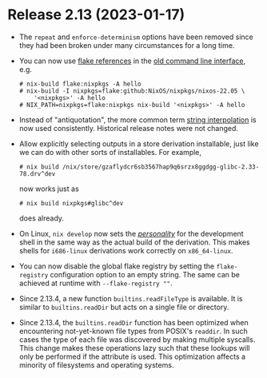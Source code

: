# Release 2.13 (2023-01-17)

* The `repeat` and `enforce-determinism` options have been removed
  since they had been broken under many circumstances for a long time.

* You can now use [flake references] in the [old command line interface], e.g.

   [flake references]: ../command-ref/new-cli/nix3-flake.md#flake-references
   [old command line interface]: ../command-ref/main-commands.md

  ```shell-session
  # nix-build flake:nixpkgs -A hello
  # nix-build -I nixpkgs=flake:github:NixOS/nixpkgs/nixos-22.05 \
      '<nixpkgs>' -A hello
  # NIX_PATH=nixpkgs=flake:nixpkgs nix-build '<nixpkgs>' -A hello
  ```

* Instead of "antiquotation", the more common term [string interpolation](../language/string-interpolation.md) is now used consistently.
  Historical release notes were not changed.

* Allow explicitly selecting outputs in a store derivation installable, just like we can do with other sorts of installables.
  For example,
  ```shell-session
  # nix build /nix/store/gzaflydcr6sb3567hap9q6srzx8ggdgg-glibc-2.33-78.drv^dev
  ```
  now works just as
  ```shell-session
  # nix build nixpkgs#glibc^dev
  ```
  does already.

* On Linux, `nix develop` now sets the
  [*personality*](https://man7.org/linux/man-pages/man2/personality.2.html)
  for the development shell in the same way as the actual build of the
  derivation. This makes shells for `i686-linux` derivations work
  correctly on `x86_64-linux`.

* You can now disable the global flake registry by setting the `flake-registry`
  configuration option to an empty string. The same can be achieved at runtime with
  `--flake-registry ""`.

* Since 2.13.4, a new function `builtins.readFileType` is available. It is similar to
  `builtins.readDir` but acts on a single file or directory.

* Since 2.13.4, the `builtins.readDir` function has been optimized when encountering not-yet-known
  file types from POSIX's `readdir`. In such cases the type of each file was
  discovered by making multiple syscalls. This change makes these operations
  lazy such that these lookups will only be performed if the attribute is used.
  This optimization affects a minority of filesystems and operating systems.
